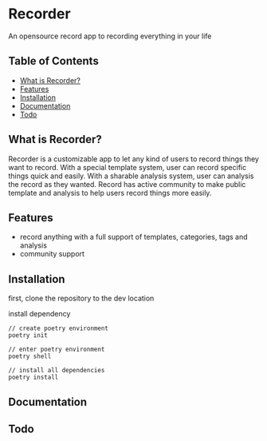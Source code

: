 # Recorder

An opensource record app to recording everything in your life

## Table of Contents

- [What is Recorder?](#what-is-recorder)
- [Features](#features)
- [Installation](#installation)
- [Documentation](#documentation)
- [Todo](#todo)

## What is Recorder?

Recorder is a customizable app to let any kind of users to record things they want to record.
With a special template system, user can record specific things quick and easily.
With a sharable analysis system, user can analysis the record as they wanted.
Record has active community to make public template and analysis to help users record things more easily.

## Features

- record anything with a full support of templates, categories, tags and analysis
- community support

## Installation

first, clone the repository to the dev location

install dependency

```shell
// create poetry environment
poetry init

// enter poetry environment
poetry shell

// install all dependencies
poetry install
```

## Documentation

## Todo